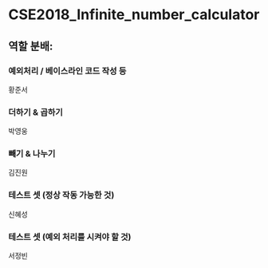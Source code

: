 # CSE2018_Infinite_number_calculator

## 역할 분배:

### 예외처리 / 베이스라인 코드 작성 등

황준서

### 더하기 & 곱하기

박영웅

### 빼기 & 나누기

김진원

### 테스트 셋 (정상 작동 가능한 것)

신혜성

### 테스트 셋 (예외 처리를 시켜야 할 것)

서정빈
